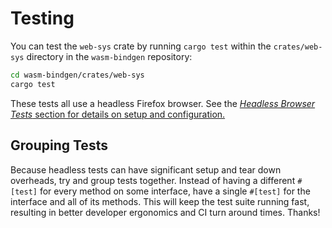# Testing

You can test the `web-sys` crate by running `cargo test` within the
`crates/web-sys` directory in the `wasm-bindgen` repository:

```sh
cd wasm-bindgen/crates/web-sys
cargo test
```

These tests all use a headless Firefox browser. See the [*Headless Browser
Tests* section for details on setup and
configuration.](contributing.html#headless-browser-tests)

## Grouping Tests

Because headless tests can have significant setup and tear down overheads, try
and group tests together. Instead of having a different `#[test]` for every
method on some interface, have a single `#[test]` for the interface and all of
its methods. This will keep the test suite running fast, resulting in better
developer ergonomics and CI turn around times. Thanks!
